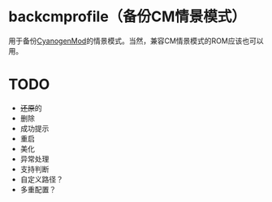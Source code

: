 # backcmprofile（备份CM情景模式）
用于备份[CyanogenMod](http://www.cyanogenmod.org/)的情景模式。当然，兼容CM情景模式的ROM应该也可以用。

# TODO
- ~~还原~~的
- 删除
- 成功提示
- 重启
- 美化
- 异常处理
- 支持判断
- 自定义路径？
- 多重配置？
